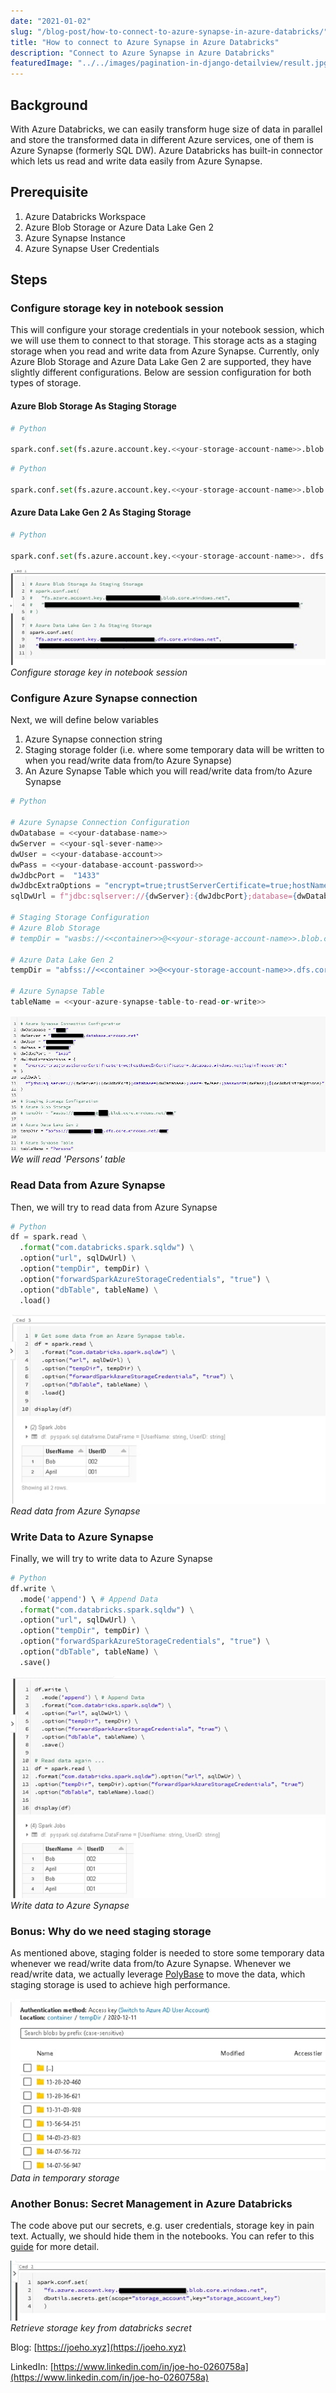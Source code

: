 ```yaml
---
date: "2021-01-02"
slug: "/blog-post/how-to-connect-to-azure-synapse-in-azure-databricks/"
title: "How to connect to Azure Synapse in Azure Databricks"
description: "Connect to Azure Synapse in Azure Databricks"
featuredImage: "../../images/pagination-in-django-detailview/result.jpg"
---
```

## Background
With Azure Databricks, we can easily transform huge size of data in parallel and store the transformed data in different Azure services, one of them is Azure Synapse (formerly SQL DW). Azure Databricks has built-in connector which lets us read and write data easily from Azure Synapse.

## Prerequisite
1. Azure Databricks Workspace
2. Azure Blob Storage or Azure Data Lake Gen 2
3. Azure Synapse Instance
4. Azure Synapse User Credentials


## Steps

### Configure storage key in notebook session
This will configure your storage credentials in your notebook session, which we will use them to connect to that storage. This storage acts as a staging storage when you read and write data from Azure Synapse. Currently, only Azure Blob Storage and Azure Data Lake Gen 2 are supported, they have slightly different configurations. Below are session configuration for both types of storage.

#### Azure Blob Storage As Staging Storage

```python
# Python

spark.conf.set(fs.azure.account.key.<<your-storage-account-name>>.blob.core.windows.net, ”<<your-storage-account-access-key>>”)
```

```python
# Python

spark.conf.set(fs.azure.account.key.<<your-storage-account-name>>.blob.core.windows.net, ”<<your-storage-account-access-key>>”)
```

#### Azure Data Lake Gen 2 As Staging Storage
```python
# Python

spark.conf.set(fs.azure.account.key.<<your-storage-account-name>>. dfs.core.windows.net, ”<<your-storage-account-access-key>>”)
```

![Configure storage key in notebook session](../../images/how-to-connect-to-azure-synapse-in-azure-databricks/notebook-session-configuration.jpg)
*Configure storage key in notebook session*


### Configure Azure Synapse connection
Next, we will define below variables
1. Azure Synapse connection string
2. Staging storage folder (i.e. where some temporary data will be written to when you read/write data from/to Azure Synapse)
3. An Azure Synapse Table which you will read/write data from/to Azure Synapse

```python
# Python

# Azure Synapse Connection Configuration
dwDatabase = <<your-database-name>>
dwServer = <<your-sql-sever-name>>
dwUser = <<your-database-account>>
dwPass = <<your-database-account-password>>
dwJdbcPort =  "1433"
dwJdbcExtraOptions = "encrypt=true;trustServerCertificate=true;hostNameInCertificate=*.database.windows.net;loginTimeout=30;"
sqlDwUrl = f"jdbc:sqlserver://{dwServer}:{dwJdbcPort};database={dwDatabase};user={dwUser};password={dwPass};${dwJdbcExtraOptions}"
  
# Staging Storage Configuration
# Azure Blob Storage
# tempDir = "wasbs://<<container>>@<<your-storage-account-name>>.blob.core.windows.net/<<folder-for-temporary-data>>"

# Azure Data Lake Gen 2
tempDir = "abfss://<<container >>@<<your-storage-account-name>>.dfs.core.windows.net/<<folder-for-temporary-data>>"

# Azure Synapse Table
tableName = <<your-azure-synapse-table-to-read-or-write>>
```

![Configure Azure Synapse connection](../../images/how-to-connect-to-azure-synapse-in-azure-databricks/synapse-connection-configuration.jpg)
*We will read 'Persons' table*

### Read Data from Azure Synapse
Then, we will try to read data from Azure Synapse

```python
# Python
df = spark.read \
  .format("com.databricks.spark.sqldw") \
  .option("url", sqlDwUrl) \
  .option("tempDir", tempDir) \
  .option("forwardSparkAzureStorageCredentials", "true") \
  .option("dbTable", tableName) \
  .load()
```
![Read data from Azure Synapse](../../images/how-to-connect-to-azure-synapse-in-azure-databricks/read-data-from-synapse.jpg)
*Read data from Azure Synapse*

### Write Data to Azure Synapse
Finally, we will try to write data to Azure Synapse

```python
# Python
df.write \
  .mode('append') \ # Append Data
  .format("com.databricks.spark.sqldw") \
  .option("url", sqlDwUrl) \
  .option("tempDir", tempDir) \
  .option("forwardSparkAzureStorageCredentials", "true") \
  .option("dbTable", tableName) \
  .save()
```

![Write data to Azure Synapse](../../images/how-to-connect-to-azure-synapse-in-azure-databricks/write-data-to-synapse.jpg)
*Write data to Azure Synapse*

### Bonus: Why do we need staging storage
As mentioned above, staging folder is needed to store some temporary data whenever we read/write data from/to Azure Synapse. Whenever we read/write data, we actually leverage [PolyBase](https://docs.microsoft.com/en-us/sql/relational-databases/polybase/polybase-guide?view=sql-server-ver15 "PolyBase") to move the data, which staging storage is used to achieve high performance.

![Data in temporary storage](../../images/how-to-connect-to-azure-synapse-in-azure-databricks/data-in-temporary-storage.jpg)
*Data in temporary storage*

### Another Bonus: Secret Management in Azure Databricks
The code above put our secrets, e.g. user credentials, storage key in pain text. Actually, we should hide them in the notebooks. You can refer to this [guide](/blog-posts/how-to-store-secrets-in-azure-databricks/) for more detail.

![Retrieve storage key from databricks secret](../../images/how-to-connect-to-azure-synapse-in-azure-databricks/use-databricks-secret.jpg)
*Retrieve storage key from databricks secret*

Blog: [https://joeho.xyz](https://joeho.xyz)

LinkedIn: [https://www.linkedin.com/in/joe-ho-0260758a](https://www.linkedin.com/in/joe-ho-0260758a)